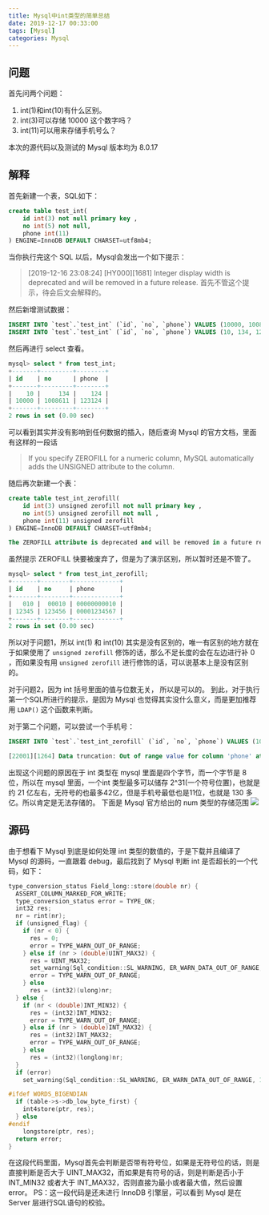 ```yaml
---
title: Mysql中int类型的简单总结
date: 2019-12-17 00:33:00
tags: [Mysql]
categories: Mysql
---
```

## 问题
首先问两个问题：
1. int(1)和int(10)有什么区别。
2. int(3)可以存储 10000 这个数字吗？
3. int(11)可以用来存储手机号么？

本次的源代码以及测试的 Mysql 版本均为 8.0.17

## 解释

首先新建一个表，SQL如下：
```sql
create table test_int(
    id int(3) not null primary key ,
    no int(5) not null,
    phone int(11)
) ENGINE=InnoDB DEFAULT CHARSET=utf8mb4;
```
当你执行完这个 SQL 以后，Mysql会发出一个如下提示：
> [2019-12-16 23:08:24] [HY000][1681] Integer display width is deprecated and will be removed in a future release.
首先不管这个提示，待会后文会解释的。


 然后新增测试数据：
 ```sql
 INSERT INTO `test`.`test_int` (`id`, `no`, `phone`) VALUES (10000, 1008611, 123124);
 INSERT INTO `test`.`test_int` (`id`, `no`, `phone`) VALUES (10, 134, 124);
 ```
 然后再进行 select 查看。
 ```sql
 mysql> select * from test_int;
+-------+---------+--------+
| id    | no      | phone  |
+-------+---------+--------+
|    10 |     134 |    124 |
| 10000 | 1008611 | 123124 |
+-------+---------+--------+
2 rows in set (0.00 sec)
 ```
 可以看到其实并没有影响到任何数据的插入，随后查询 Mysql 的官方文档，里面有这样的一段话
 > If you specify ZEROFILL for a numeric column, MySQL automatically adds the UNSIGNED attribute to the column.

随后再次新建一个表：
```sql
create table test_int_zerofill(
    id int(3) unsigned zerofill not null primary key ,
    no int(5) unsigned zerofill not null ,
    phone int(11) unsigned zerofill
) ENGINE=InnoDB DEFAULT CHARSET=utf8mb4;

The ZEROFILL attribute is deprecated and will be removed in a future release. Use the LPAD function to zero-pad numbers, or store the formatted numbers in a CHAR column.
```

虽然提示 ZEROFILL 快要被废弃了，但是为了演示区别，所以暂时还是不管了。
```sql
mysql> select * from test_int_zerofill;
+-------+--------+-------------+
| id    | no     | phone       |
+-------+--------+-------------+
|   010 |  00010 | 00000000010 |
| 12345 | 123456 | 00001234567 |
+-------+--------+-------------+
2 rows in set (0.00 sec)
```
所以对于问题1，所以 int(1) 和 int(10) 其实是没有区别的，唯一有区别的地方就在于如果使用了 `unsigned zerofill` 修饰的话，那么不足长度的会在左边进行补 0 ，而如果没有用 `unsigned zerofill` 进行修饰的话，可以说基本上是没有区别的。

对于问题2，因为 int 括号里面的值与位数无关， 所以是可以的。
到此，对于执行第一个SQL所进行的提示，是因为 Mysql 也觉得其实没什么意义，而是更加推荐用 `LDAP()` 这个函数来判断。

对于第二个问题，可以尝试一个手机号：
```sql
INSERT INTO `test`.`test_int_zerofill` (`id`, `no`, `phone`) VALUES (10, 10, 13100000000)

[22001][1264] Data truncation: Out of range value for column 'phone' at row 1
```
出现这个问题的原因在于 int 类型在 mysql 里面是四个字节，而一个字节是 8 位，所以在 mysql 里面，一个int 类型最多可以储存 2^31(一个符号位置)，也就是约 21 亿左右，无符号的也最多42亿，但是手机号最低也是11位，也就是 130 多亿。所以肯定是无法存储的。
下面是 Mysql 官方给出的 num 类型的存储范围
![](https://szhtc-1252780558.cos.ap-shanghai.myqcloud.com/%E6%88%AA%E5%B1%8F2019-12-17%E4%B8%8A%E5%8D%8812.25.08.png)


## 源码
由于想看下 Mysql 到底是如何处理 int 类型的数值的，于是下载并且编译了 Mysql 的源码，一直跟着 debug，最后找到了 Mysql 判断 int 是否超长的一个代码，如下：
```C++
type_conversion_status Field_long::store(double nr) {
  ASSERT_COLUMN_MARKED_FOR_WRITE;
  type_conversion_status error = TYPE_OK;
  int32 res;
  nr = rint(nr);
  if (unsigned_flag) {
    if (nr < 0) {
      res = 0;
      error = TYPE_WARN_OUT_OF_RANGE;
    } else if (nr > (double)UINT_MAX32) {
      res = UINT_MAX32;
      set_warning(Sql_condition::SL_WARNING, ER_WARN_DATA_OUT_OF_RANGE, 1);
      error = TYPE_WARN_OUT_OF_RANGE;
    } else
      res = (int32)(ulong)nr;
  } else {
    if (nr < (double)INT_MIN32) {
      res = (int32)INT_MIN32;
      error = TYPE_WARN_OUT_OF_RANGE;
    } else if (nr > (double)INT_MAX32) {
      res = (int32)INT_MAX32;
      error = TYPE_WARN_OUT_OF_RANGE;
    } else
      res = (int32)(longlong)nr;
  }
  if (error)
    set_warning(Sql_condition::SL_WARNING, ER_WARN_DATA_OUT_OF_RANGE, 1);

#ifdef WORDS_BIGENDIAN
  if (table->s->db_low_byte_first) {
    int4store(ptr, res);
  } else
#endif
    longstore(ptr, res);
  return error;
}
```
在这段代码里面，Mysql首先会判断是否带有符号位，如果是无符号位的话，则是直接判断是否大于 UINT_MAX32，而如果是有符号的话，则是判断是否小于 INT_MIN32 或者大于 INT_MAX32，否则直接为最小或者最大值，然后设置error。
PS：这一段代码是还未进行 InnoDB 引擎层，可以看到 Mysql 是在 Server 层进行SQL语句的校验。